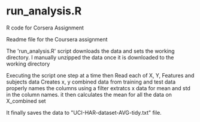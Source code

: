 # run_analysis.R
R code for Corsera Assignment

Readme file for the Coursera assignment

The 'run_analysis.R' script downloads the data and sets the working directory. I manually unzipped the data once it is downloaded to the working directory

Executing the script one step at a time then 
Read each of X, Y, Features and subjects data
Creates x, y combined data from training and test data
properly names the columns
using a filter extratcs x data for mean and std in the column names.
it then calculates the mean for all the data on X_combined set

It finally saves the data to "UCI-HAR-dataset-AVG-tidy.txt" file.
